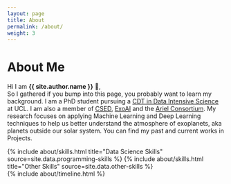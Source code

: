 ```yaml
---
layout: page
title: About
permalink: /about/
weight: 3
---
```


# **About Me**

Hi I am **{{ site.author.name }}** :wave:,<br>
So I gathered if you bump into this page, you probably want to learn my background. I am a PhD student pursuing a [CDT in Data Intensive Science](http://www.hep.ucl.ac.uk/cdt-dis/) at UCL. I am also a member of [CSED](https://www.ucl.ac.uk/space-exochemistry-data/), [ExoAI](http://exoai.eu/) and the [Ariel Consortium](https://arielmission.space/). My research focuses on applying Machine Learning and Deep Learning techniques to help us better understand the atmosphere of exoplanets, aka planets outside our solar system. You can find my past and current works in Projects. 


<div class="row">
{% include about/skills.html title="Data Science Skills" source=site.data.programming-skills %}
{% include about/skills.html title="Other Skills" source=site.data.other-skills %}
</div>

<div class="row">
{% include about/timeline.html %}
</div>
